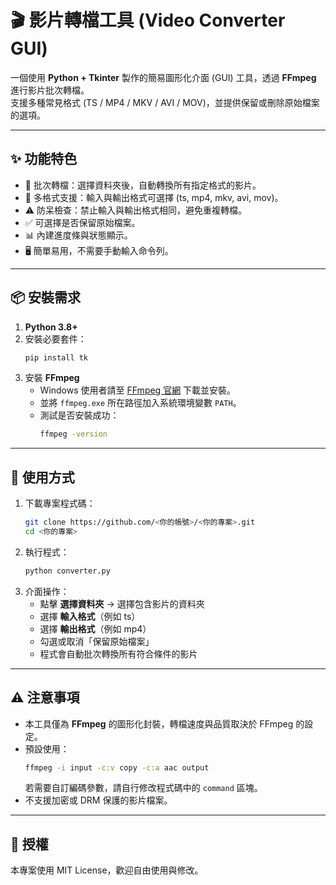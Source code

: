 # 🎬 影片轉檔工具 (Video Converter GUI)

一個使用 **Python + Tkinter** 製作的簡易圖形化介面 (GUI) 工具，透過 **FFmpeg** 進行影片批次轉檔。  
支援多種常見格式 (TS / MP4 / MKV / AVI / MOV)，並提供保留或刪除原始檔案的選項。

---

## ✨ 功能特色
- 📂 批次轉檔：選擇資料夾後，自動轉換所有指定格式的影片。  
- 🔄 多格式支援：輸入與輸出格式可選擇 (ts, mp4, mkv, avi, mov)。  
- ⚠️ 防呆檢查：禁止輸入與輸出格式相同，避免重複轉檔。  
- ✅ 可選擇是否保留原始檔案。  
- 📊 內建進度條與狀態顯示。  
- 🖥️ 簡單易用，不需要手動輸入命令列。  

---

## 📦 安裝需求
1. **Python 3.8+**  
2. 安裝必要套件：
   ```bash
   pip install tk
   ```
3. 安裝 **FFmpeg**  
   - Windows 使用者請至 [FFmpeg 官網](https://ffmpeg.org/download.html) 下載並安裝。  
   - 並將 `ffmpeg.exe` 所在路徑加入系統環境變數 `PATH`。  
   - 測試是否安裝成功：
     ```bash
     ffmpeg -version
     ```

---

## 🚀 使用方式
1. 下載專案程式碼：
   ```bash
   git clone https://github.com/<你的帳號>/<你的專案>.git
   cd <你的專案>
   ```
2. 執行程式：
   ```bash
   python converter.py
   ```
3. 介面操作：
   - 點擊 **選擇資料夾** → 選擇包含影片的資料夾  
   - 選擇 **輸入格式**（例如 ts）  
   - 選擇 **輸出格式**（例如 mp4）  
   - 勾選或取消「保留原始檔案」  
   - 程式會自動批次轉換所有符合條件的影片  

---

## ⚠️ 注意事項
- 本工具僅為 **FFmpeg** 的圖形化封裝，轉檔速度與品質取決於 FFmpeg 的設定。  
- 預設使用：
  ```bash
  ffmpeg -i input -c:v copy -c:a aac output
  ```
  若需要自訂編碼參數，請自行修改程式碼中的 `command` 區塊。  
- 不支援加密或 DRM 保護的影片檔案。  

---

## 📄 授權
本專案使用 MIT License，歡迎自由使用與修改。  
